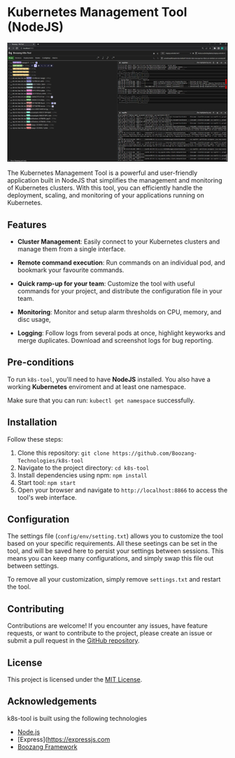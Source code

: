 # Kubernetes Management Tool (NodeJS)

![Logo](./docs/k8stools.png)

The Kubernetes Management Tool is a powerful and user-friendly application built in NodeJS that simplifies the management and monitoring of Kubernetes clusters. With this tool, you can efficiently handle the deployment, scaling, and monitoring of your applications running on Kubernetes.

## Features

- **Cluster Management**: Easily connect to your Kubernetes clusters and manage them from a single interface. 
  
- **Remote command execution**: Run commands on an individual pod, and bookmark your favourite commands. 

- **Quick ramp-up for your team**: Customize the tool with useful commands for your project, and distribute the configuration file in your team.

- **Monitoring**: Monitor and setup alarm thresholds on CPU, memory, and disc usage, 

- **Logging**: Follow logs from several pods at once, highlight keyworks and merge duplicates. Download and screenshot logs for bug reporting. 


## Pre-conditions

To run `k8s-tool`, you'll need to have **NodeJS** installed. You also have a working **Kubernetes** enviroment and at least one namespace. 

Make sure that you can run: `kubectl get namespace` successfully. 

## Installation

Follow these steps:

1. Clone this repository: `git clone https://github.com/Boozang-Technologies/k8s-tool`
2. Navigate to the project directory: `cd k8s-tool`
3. Install dependencies using npm: `npm install`
4. Start tool: `npm start`
5. Open your browser and navigate to `http://localhost:8866` to access the tool's web interface.

## Configuration

The settings file (`config/env/setting.txt`) allows you to customize the tool based on your specific requirements. All these seetings can be set in the tool, and will be saved here to persist your settings between sessions. This means you can keep many configurations, and simply swap this file out between settings.

To remove all your customization, simply remove `settings.txt` and restart the tool.

## Contributing

Contributions are welcome! If you encounter any issues, have feature requests, or want to contribute to the project, please create an issue or submit a pull request in the [GitHub repository](https://github.com/your-username/kubernetes-management-tool).

## License

This project is licensed under the [MIT License](LICENSE).

## Acknowledgements

k8s-tool is built using the following technologies

- [Node.js](https://nodejs.org/)
- [Express](https://expressjs.com
- [Boozang Framework](https://github.com/Boozang-Technologies/boozang-fm)
